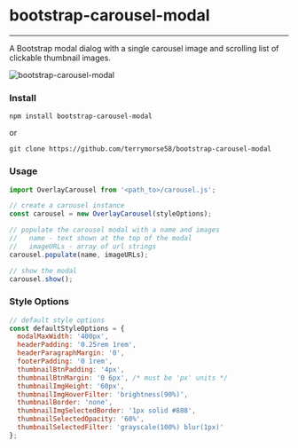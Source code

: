 # bootstrap-carousel-modal
---
A Bootstrap modal dialog with a single carousel image and
scrolling list of clickable thumbnail images.
 
![bootstrap-carousel-modal](https://terrymorse.com/public/bootstrap-carousel-modal.png "Sample
 carousel modal")
 
 ### Install ###
 ```text
npm install bootstrap-carousel-modal
```
or
```text
git clone https://github.com/terrymorse58/bootstrap-carousel-modal
```
 ### Usage ###
 ```javascript
import OverlayCarousel from '<path_to>/carousel.js';

// create a carousel instance
const carousel = new OverlayCarousel(styleOptions);

// populate the carousel modal with a name and images
//   name - text shown at the top of the modal
//   imageURLs - array of url strings 
carousel.populate(name, imageURLs);

// show the modal
carousel.show();
```
### Style Options ###

```javascript
// default style options
const defaultStyleOptions = {
  modalMaxWidth: '400px',
  headerPadding: '0.25rem 1rem',
  headerParagraphMargin: '0',
  footerPadding: '0 1rem',
  thumbnailBtnPadding: '4px',
  thumbnailBtnMargin: '0 6px', /* must be 'px' units */
  thumbnailImgHeight: '60px',
  thumbnailImgHoverFilter: 'brightness(90%)',
  thumbnailBorder: 'none',
  thumbnailImgSelectedBorder: '1px solid #888',
  thumbnailSelectedOpacity: '60%',
  thumbnailSelectedFilter: 'grayscale(100%) blur(1px)'
};
```

